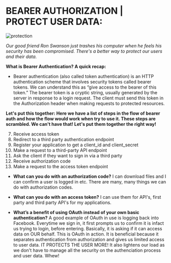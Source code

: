 # BEARER AUTHORIZATION | PROTECT USER DATA:

![protection](https://media.giphy.com/media/ktcUyw6mBlMVa/giphy.gif)

*Our good friend Ron Swanson just trashes his computer when he feels his security has been compromised. There's a better way to protect our users and their data.*

**What is Bearer Authentication? A quick recap:**

- Bearer authentication (also called token authentication) is an HTTP authentication scheme that involves security tokens called bearer tokens. We can understand this as  “give access to the bearer of this token.” The bearer token is a cryptic string, usually generated by the server in response to a login request. The client must send this token in the Authorization header when making requests to protected resources.

**Let's put this together: Here we have a list of steps in the flow of bearer auth and how the flow would work when try to use it. These steps are scrambled. We can't have that! Let's put them together the right way!**

7. Receive access token
4. Redirect to a third party authentication endpoint
1. Register your application to get a client_id and client_secret
3. Make a request to a third-party API endpoint
2. Ask the client if they want to sign in via a third party
5. Receive authorization code
6. Make a request to the access token endpoint



- **What can you do with an authorization code?**
I can download files and  I can confirm a user is logged in etc.
There are many, many things we can do with authorization codes.

- **What can you do with an access token?**
I can use them for API's, first party and third party API's for my applications.

- **What’s a benefit of using OAuth instead of your own basic authentication?**
A good example of OAuth in use is logging back into Facebook. Everytime we sign in, it first prompts us to confirm it is infact us trying to login, before entering. Basically, it is asking if it can access data on OUR behalf. This is OAuth in action. It is beneficial because it separates authentication from authorization and gives us limited access to user data. IT PROTECTS THE USER MORE! It also lightens our load as we don't have to manage all the security on the authenciation process and user data. Whew!

